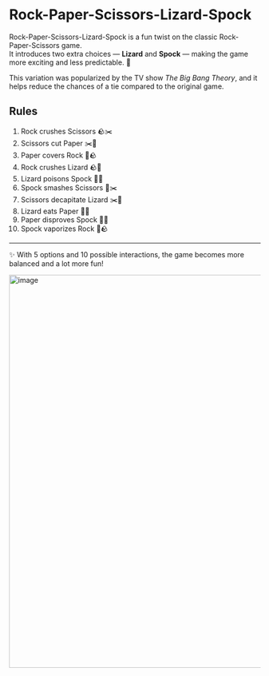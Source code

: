 # Rock-Paper-Scissors-Lizard-Spock

Rock-Paper-Scissors-Lizard-Spock is a fun twist on the classic Rock-Paper-Scissors game.  
It introduces two extra choices — **Lizard** and **Spock** — making the game more exciting and less predictable. 🎉  

This variation was popularized by the TV show *The Big Bang Theory*, and it helps reduce the chances of a tie compared to the original game.  

## Rules
1. Rock crushes Scissors 🪨✂️
2. Scissors cut Paper ✂️📄
3. Paper covers Rock 📄🪨
4. Rock crushes Lizard 🪨🦎
5. Lizard poisons Spock 🦎🖖
6. Spock smashes Scissors 🖖✂️
7. Scissors decapitate Lizard ✂️🦎
8. Lizard eats Paper 🦎📄
9. Paper disproves Spock 📄🖖
10. Spock vaporizes Rock 🖖🪨

---
✨ With 5 options and 10 possible interactions, the game becomes more balanced and a lot more fun!

<img width="846" height="787" alt="image" src="https://github.com/user-attachments/assets/09f9e95c-b13f-4792-8601-ecffd4b17d3e" />

